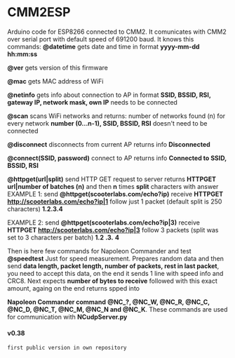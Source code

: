 # CMM2ESP
Arduino code for ESP8266 connected to CMM2. It comunicates with CMM2 over serial port with default speed of 691200 baud.
It knows this commands:
**@datetime**
  gets date and time in format **yyyy-mm-dd hh:mm:ss**

**@ver**
  gets version of this firmware

**@mac**
  gets MAC address of WiFi
	
**@netinfo**
  gets info about connection to AP in format **SSID, BSSID, RSI, gateway IP, network mask, own IP**
  needs to be connected
	
**@scan**
  scans WiFi networks and returns:
  	number of networks found (n)
	for every network **number (0...n-1), SSID, BSSID, RSI**
	doesn't need to be connected
	
**@disconnect**
  disconnects from current AP
  returns info **Disconnected**
  
**@connect(SSID, password)**
  connect to AP
  returns info **Connected to SSID, BSSID, RSI**
  
**@httpget(url|split)**
  send HTTP GET request to server
  returns **HTTPGET url|number of batches (n)** and then **n** times **split** characters with answer
  EXAMPLE 1:
  	send
		**@httpget(scooterlabs.com/echo?ip)**
	receive
		**HTTPGET http://scooterlabs.com/echo?ip|1**	follow just 1 packet (default split is 250 characters)
		**1.2.3.4**
		
  EXAMPLE 2:
  	send
		**@httpget(scooterlabs.com/echo?ip|3)**
	receive
		**HTTPGET http://scooterlabs.com/echo?ip|3**	follow 3 packets (split was set to 3 characters per batch)
		**1.2**
		**.3.**
		**4**

Then is here few commands for Napoleon Commander and test
**@speedtest**
  Just for speed measurement. Prepares random data and then send **data length, packet length, number of packets, rest in last packet**, you need to accept this data, on the end it sends 1 line with speed info and CRC8.
  Next expects **number of bytes to receive** followed with this exact amount,  againg on the end returns spped into
  
**Napoleon Commander command**
  **@NC_?, @NC_W, @NC_R, @NC_C, @NC_D, @NC_T, @NC_M, @NC_N and @NC_K**. These commands are used for communication with **NCudpServer.py**


#### v0.38
	first public version in own repository

